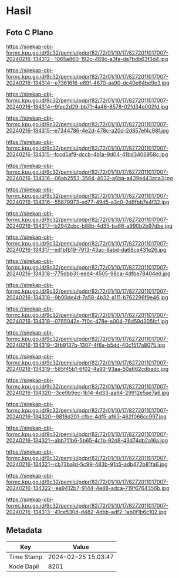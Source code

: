 # Hasil

## Foto C Plano

https://sirekap-obj-formc.kpu.go.id/9c32/pemilu/pdpr/82/72/01/10/17/8272011017007-20240216-134312--1065a860-192c-469c-a3fa-da7bdb63f3d4.jpg

https://sirekap-obj-formc.kpu.go.id/9c32/pemilu/pdpr/82/72/01/10/17/8272011017007-20240216-134314--e7361616-e89f-4670-aa90-dc40e64be9e3.jpg

https://sirekap-obj-formc.kpu.go.id/9c32/pemilu/pdpr/82/72/01/10/17/8272011017007-20240216-134314--9fec2d29-bb71-4a46-8578-02fd34e002fd.jpg

https://sirekap-obj-formc.kpu.go.id/9c32/pemilu/pdpr/82/72/01/10/17/8272011017007-20240216-134315--e7344786-4e2d-478c-a20d-2d857ef4c98f.jpg

https://sirekap-obj-formc.kpu.go.id/9c32/pemilu/pdpr/82/72/01/10/17/8272011017007-20240216-134315--fccd5af9-dccb-4b1a-9d04-41bd3406958c.jpg

https://sirekap-obj-formc.kpu.go.id/9c32/pemilu/pdpr/82/72/01/10/17/8272011017007-20240216-134316--06ab2553-3564-4032-a6ba-a439e443aca3.jpg

https://sirekap-obj-formc.kpu.go.id/9c32/pemilu/pdpr/82/72/01/10/17/8272011017007-20240216-134316--55879973-ed77-49d5-a3c0-2d8fbb7e4f32.jpg

https://sirekap-obj-formc.kpu.go.id/9c32/pemilu/pdpr/82/72/01/10/17/8272011017007-20240216-134317--b2942cbc-b88b-4d35-ba66-a990b2b97dbe.jpg

https://sirekap-obj-formc.kpu.go.id/9c32/pemilu/pdpr/82/72/01/10/17/8272011017007-20240216-134317--ed1bfb19-7913-43ac-8abd-da68ce431e26.jpg

https://sirekap-obj-formc.kpu.go.id/9c32/pemilu/pdpr/82/72/01/10/17/8272011017007-20240216-134318--775dbb31-eed4-4505-98ca-4dfbe78404ed.jpg

https://sirekap-obj-formc.kpu.go.id/9c32/pemilu/pdpr/82/72/01/10/17/8272011017007-20240216-134318--9b00de4d-7a58-4b32-a111-b762296f9e46.jpg

https://sirekap-obj-formc.kpu.go.id/9c32/pemilu/pdpr/82/72/01/10/17/8272011017007-20240216-134318--0785042e-7f0c-478e-a004-76d59d305fcf.jpg

https://sirekap-obj-formc.kpu.go.id/9c32/pemilu/pdpr/82/72/01/10/17/8272011017007-20240216-134319--3fb9137b-1307-4f6a-b5dd-40c1517a8075.jpg

https://sirekap-obj-formc.kpu.go.id/9c32/pemilu/pdpr/82/72/01/10/17/8272011017007-20240216-134319--585f45b1-6f02-4a93-93aa-50a662cdbadc.jpg

https://sirekap-obj-formc.kpu.go.id/9c32/pemilu/pdpr/82/72/01/10/17/8272011017007-20240216-134320--3ce9b9ec-1b14-4d33-aa64-29912e5ae7a6.jpg

https://sirekap-obj-formc.kpu.go.id/9c32/pemilu/pdpr/82/72/01/10/17/8272011017007-20240216-134320--9818d201-cfbe-4df5-af63-462f066cc997.jpg

https://sirekap-obj-formc.kpu.go.id/9c32/pemilu/pdpr/82/72/01/10/17/8272011017007-20240216-134321--abb711b6-5b65-4c1b-92d8-43d74db2a16a.jpg

https://sirekap-obj-formc.kpu.go.id/9c32/pemilu/pdpr/82/72/01/10/17/8272011017007-20240216-134321--cb73ba1d-5c99-483b-91b5-adb472b81fa6.jpg

https://sirekap-obj-formc.kpu.go.id/9c32/pemilu/pdpr/82/72/01/10/17/8272011017007-20240216-134322--ea9412b7-9144-4e88-adca-719f6764356b.jpg

https://sirekap-obj-formc.kpu.go.id/9c32/pemilu/pdpr/82/72/01/10/17/8272011017007-20240216-134313--41ce530d-d482-4dbb-adf2-1ab0f1b6c102.jpg


## Metadata

| Key        | Value               |
| ---------- | ------------------- |
| Time Stamp | 2024-02-25 15:03:47 |
| Kode Dapil | 8201                |



